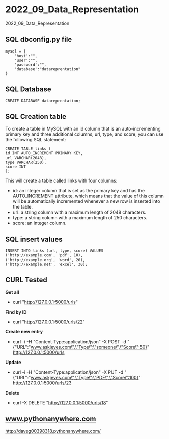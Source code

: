 # 2022_09_Data_Representation
2022_09_Data_Representation


## SQL dbconfig.py file

    mysql = {
        'host':"",
        'user':"",
        'password':"",
        'database':"datareprentation"
    }

## SQL Database 

    CREATE DATABASE datareprentation;

## SQL Creation table
To create a table in MySQL with an id column that is an auto-incrementing primary key and three additional columns, url, type, and score, you can use the following SQL statement:

    CREATE TABLE links (
    id INT AUTO_INCREMENT PRIMARY KEY,
    url VARCHAR(2048),
    type VARCHAR(250),
    score INT
    );

This will create a table called links with four columns:

- id: an integer column that is set as the primary key and has the AUTO_INCREMENT attribute, which means that the value of this column will be automatically incremented whenever a new row is inserted into the table.
- url: a string column with a maximum length of 2048 characters.
- type: a string column with a maximum length of 250 characters.
- score: an integer column.

## SQL insert values

    INSERT INTO links (url, type, score) VALUES 
    ('http://example.com', 'pdf', 10),
    ('http://example.org', 'word', 20),
    ('http://example.net', 'excel', 30);


## CURL Tested

**Get all**
- curl "http://127.0.0.1:5000/urls"

**Find by ID**
- curl "http://127.0.0.1:5000/urls/22"

**Create new entry**
- curl -i -H "Content-Type:application/json" -X POST -d "{\"URL\":\"www.askjeves.com\",\"Type\":\"someone\",\"Score\":50}" http://127.0.0.1:5000/urls

**Update**
- curl -i -H "Content-Type:application/json" -X PUT -d "{\"URL\":\"www.askjeves.com\",\"Type\":\"PDF\",\"Score\":100}" http://127.0.0.1:5000/urls/23

**Delete**
- curl -X DELETE "http://127.0.0.1:5000/urls/18"


## www.pythonanywhere.com

http://daveg00398318.pythonanywhere.com/



